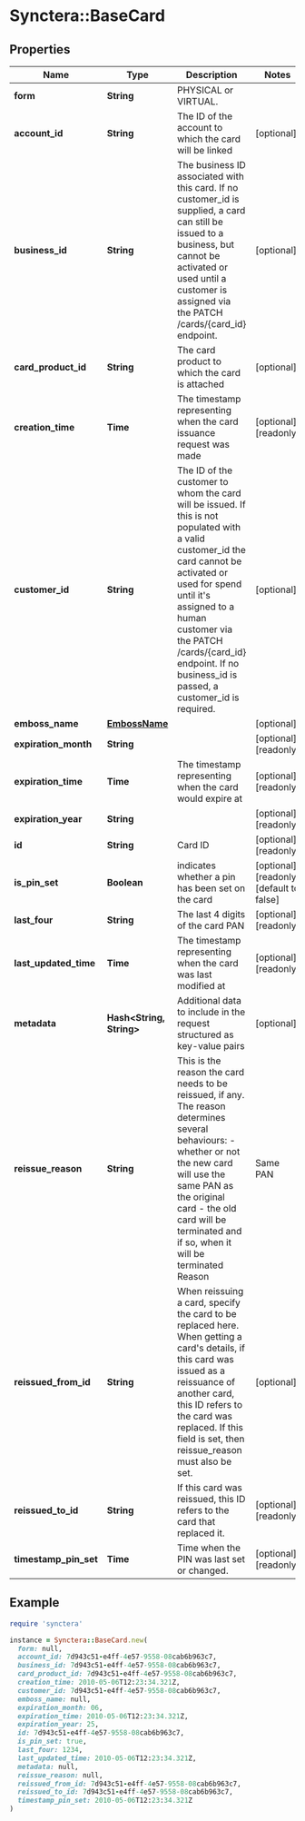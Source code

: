 # Synctera::BaseCard

## Properties

| Name | Type | Description | Notes |
| ---- | ---- | ----------- | ----- |
| **form** | **String** | PHYSICAL or VIRTUAL. |  |
| **account_id** | **String** | The ID of the account to which the card will be linked | [optional] |
| **business_id** | **String** | The business ID associated with this card. If no customer_id is supplied, a card can still be issued to a business, but cannot be activated or used until a customer is assigned via the PATCH /cards/{card_id} endpoint. | [optional] |
| **card_product_id** | **String** | The card product to which the card is attached | [optional] |
| **creation_time** | **Time** | The timestamp representing when the card issuance request was made | [optional][readonly] |
| **customer_id** | **String** | The ID of the customer to whom the card will be issued. If this is not populated with a valid customer_id the card cannot be activated or used for spend until it&#39;s assigned to a human customer via the PATCH /cards/{card_id} endpoint. If no business_id is passed, a customer_id is required. | [optional] |
| **emboss_name** | [**EmbossName**](EmbossName.md) |  | [optional] |
| **expiration_month** | **String** |  | [optional][readonly] |
| **expiration_time** | **Time** | The timestamp representing when the card would expire at | [optional][readonly] |
| **expiration_year** | **String** |  | [optional][readonly] |
| **id** | **String** | Card ID | [optional][readonly] |
| **is_pin_set** | **Boolean** | indicates whether a pin has been set on the card | [optional][readonly][default to false] |
| **last_four** | **String** | The last 4 digits of the card PAN | [optional][readonly] |
| **last_updated_time** | **Time** | The timestamp representing when the card was last modified at | [optional][readonly] |
| **metadata** | **Hash&lt;String, String&gt;** | Additional data to include in the request structured as key-value pairs | [optional] |
| **reissue_reason** | **String** | This is the reason the card needs to be reissued, if any. The reason determines several behaviours:   - whether or not the new card will use the same PAN as the original card   - the old card will be terminated and if so, when it will be terminated  Reason                 | Same PAN | Terminate Old Card ---------------------- | -------- | ------------------ EXPIRATION             | yes      | on activation LOST                   | no       | immediately STOLEN                 | no       | immediately DAMAGED                | yes      | on activation PRODUCT_CHANGE         | yes      | on activation APPEARANCE             | yes      | on activation  For all reasons, the new card will use the same PIN as the original card and digital wallet tokens will reassigned to the new card  | [optional] |
| **reissued_from_id** | **String** | When reissuing a card, specify the card to be replaced here. When getting a card&#39;s details, if this card was issued as a reissuance of another card, this ID refers to the card was replaced. If this field is set, then reissue_reason must also be set.  | [optional] |
| **reissued_to_id** | **String** | If this card was reissued, this ID refers to the card that replaced it. | [optional][readonly] |
| **timestamp_pin_set** | **Time** | Time when the PIN was last set or changed. | [optional][readonly] |

## Example

```ruby
require 'synctera'

instance = Synctera::BaseCard.new(
  form: null,
  account_id: 7d943c51-e4ff-4e57-9558-08cab6b963c7,
  business_id: 7d943c51-e4ff-4e57-9558-08cab6b963c7,
  card_product_id: 7d943c51-e4ff-4e57-9558-08cab6b963c7,
  creation_time: 2010-05-06T12:23:34.321Z,
  customer_id: 7d943c51-e4ff-4e57-9558-08cab6b963c7,
  emboss_name: null,
  expiration_month: 06,
  expiration_time: 2010-05-06T12:23:34.321Z,
  expiration_year: 25,
  id: 7d943c51-e4ff-4e57-9558-08cab6b963c7,
  is_pin_set: true,
  last_four: 1234,
  last_updated_time: 2010-05-06T12:23:34.321Z,
  metadata: null,
  reissue_reason: null,
  reissued_from_id: 7d943c51-e4ff-4e57-9558-08cab6b963c7,
  reissued_to_id: 7d943c51-e4ff-4e57-9558-08cab6b963c7,
  timestamp_pin_set: 2010-05-06T12:23:34.321Z
)
```

